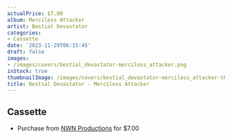 ```yaml
---
actualPrice: $7.00
album: Merciless Attacker
artist: Bestial Devastator
categories:
- Cassette
date: '2023-11-29T06:15:45'
draft: false
images:
- /images/covers/bestial_devastator-merciless_attacker.png
inStock: true
thumbnailImage: /images/covers/bestial_devastator-merciless_attacker-thumb.png
title: Bestial Devastator - Merciless Attacker
---
```


## Cassette
* Purchase from [NWN Productions](http://shop.nwnprod.com/index.php?route=product/product&path=73&product_id=12297&sort=pd.name&order=ASC) for $7.00
